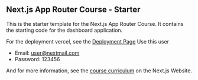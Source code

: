 ## Next.js App Router Course - Starter

This is the starter template for the Next.js App Router Course. It contains the starting code for the dashboard application.

For the deployment vercel, see the [Deployment Page](https://next-js-learn-mocha-xi.vercel.app/dashboard)
Use this user
- Email: user@nextmail.com
- Password: 123456

And for more information, see the [course curriculum](https://nextjs.org/learn) on the Next.js Website.
